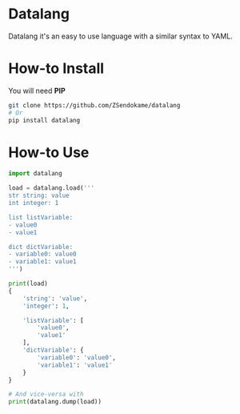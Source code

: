 # Datalang
Datalang it's an easy to use language with a similar syntax to YAML.

# How-to Install
You will need **PIP**
```sh
git clone https://github.com/ZSendokame/datalang
# Or
pip install datalang
```

# How-to Use
```py
import datalang

load = datalang.load('''
str string: value
int integer: 1

list listVariable:
- value0
- value1

dict dictVariable:
- variable0: value0
- variable1: value1
''')

print(load)
{
    'string': 'value',
    'integer': 1,

    'listVariable': [
        'value0',
        'value1'
    ],
    'dictVariable': {
        'variable0': 'value0',
        'variable1': 'value1'
    }
}

# And vice-versa with
print(datalang.dump(load))
```